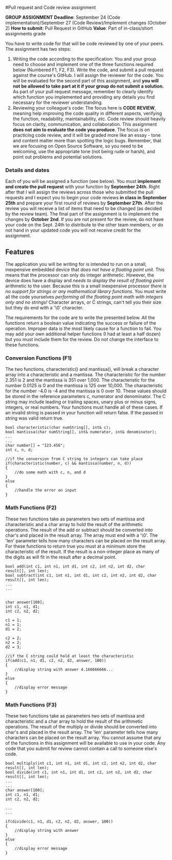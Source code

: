#Pull request and Code review assignment

**GROUP ASSIGNMENT**
**Deadline**: September 24 (Code implementation)/September 27 (Code Review)/Implement changes (October 2)
**How to submit**: Pull Request in GitHub
**Value**: Part of in-class/short assignments grade



You have to write code for that will be code reviewed by one of your peers. The assignment has two steps:

1. Writing the code according to the specification: You and your group need to choose and implement one of the three functions required below (Numbered F1, F2, F3). Write the code, and submit a pull request against the course's GitHub. I will assign the reviewer for the code. You will be evaluated for the second part of this assignment, and **you will not be allowed to take part at it if your group do not submit a solution.** As part of your pull request message, remember to clearly identify which function you implemented and providing any details you find necessary for the reviewer understanding.
2. Reviewing your colleague's code: The focus here is **CODE REVIEW**, meaning help improving the code quality in different aspects, verifying the function, readability, maintainability, *etc*. Code review should heavily focus on clarity, communication, and collaboration. This assignment **does not aim to evaluate the code you produce**. The focus is on practicing code review, and it will be graded more like an essay - tone and content matter more than spotting the logic bugs. Remember, that we are focusing on Open Source Software, so you need to be welcoming, use the appropriate tone (not being rude or harsh), and point out problems and potential solutions.

### Details and dates
Each of you will be assigned a function (see below). You must **implement and create the pull request** with your function by **September 24th**. Right after that I will assign the reviews across those who submitted the pull requests and I expect you to begin your code reviews **in class in September 25th** and prepare your first round of reviews by **September 27th**. After the review you will receive a list of items that need to be changed (as decided by the review team). The final part of the assignment is to implement the changes by **October 2nd**. If you are not present for the review, do not have your code on the Sept. 24th to distribute to the other team members, or do not hand in your updated code you will not receive credit for the assignment.

## Features

The application you will be writing for is intended to run on a small, inexpensive embedded device that *does not have a floating point unit*. This means that the processor can only do integer arithmetic. However, the device does have a display and *needs to display the result of floating point* arithmetic to the user. Because this is a small inexpensive processor *there is no support for strings or any mathematical library functions*. You must write all the code yourselves *performing all the floating point math with integers only and no strings!* Character arrays, or C strings, can't tell you their size but  they do end with a '\0' character.

The requirements for the code are to write the presented below. All the functions return a boolean value indicating the success or failure of the operation. Improper data is the most likely cause for a function to fail. You may add your own additional helper functions (I had at least a half dozen) but you must include them for the review. Do not change the interface to these functions.

### Conversion Functions (F1)

The two functions, characteristic() and mantissa(), will break a character array into a characteristic and a mantissa. The characteristic for the number 2.351 is 2 and the mantissa is 351 over 1,000. The characteristic for the number 0.0125 is 0 and the mantissa is 125 over 10,000. The characteristic for the number -4.0 is -4 and the mantissa is 0 over 10. These values should be stored in the reference parameters c, numerator and denominator. The C string may include leading or trailing spaces, unary plus or minus signs, integers, or real numbers. Your functions must handle all of these cases. If an invalid string is passed in your function will return false. If the passed in string was valid return true.

```
bool characteristic(char numString[], int& c);
bool mantissa(char numString[], int& numerator, int& denominator);
...
...
char number[] = "123.456";
int c, n, d;
 
//if the conversion from C string to integers can take place
if(characteristic(number, c) && mantissa(number, n, d))
{
    //do some math with c, n, and d
}
else
{
    //handle the error on input
}
```

### Math Functions (F2)

These two functions take as parameters two sets of mantissa and characteristic and a char array to hold the result of the arithmetic operations. The result of the add or subtract should be converted into char's and placed in the result array. The array must end with a '\0'. The 'len' parameter tells how many characters can be placed on the result array. For these functions to return true you must at a minimum store the characteristic of the result. If the result is a non-integer place as many of the digits as will fit in the result after a decimal point. 

```
bool add(int c1, int n1, int d1, int c2, int n2, int d2, char result[], int len);
bool subtract(int c1, int n1, int d1, int c2, int n2, int d2, char result[], int len); 
...
...
 
 
char answer[100];
int c1, n1, d1;
int c2, n2, d2;
 
c1 = 1;
n1 = 1;
d1 = 2;
 
c2 = 2;
n2 = 2;
d2 = 3; 
 
//if the C string could hold at least the characteristic
if(add(c1, n1, d1, c2, n2, d2, answer, 100))
{
    //display string with answer 4.166666666...
}
else
{
    //display error message
}
```

### Math Functions (F3)

These two functions take as parameters two sets of mantissa and characteristic and a char array to hold the result of the arithmetic operations. The result of the multiply or divide should be converted into char's and placed in the result array. The 'len' parameter tells how many characters can be placed on the result array. You cannot assume that any of the functions in this assignment will be available to use in your code. Any code that you submit for review cannot contain a call to someone else's code.

```
bool multiply(int c1, int n1, int d1, int c2, int n2, int d2, char result[], int len);
bool divide(int c1, int n1, int d1, int c2, int n2, int d2, char result[], int len);
...
...
char answer[100];
int c1, n1, d1;
int c2, n2, d2;
 
...
...
 
if(divide(c1, n1, d1, c2, n2, d2, answer, 100))
{
    //display string with answer
}
else
{
    //display error message
}
```
